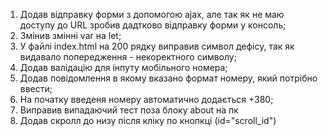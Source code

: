 1. Додав відправку форми з допомогою ajax, але так як не маю доступу до URL зробив дадтково відправку форми у консоль;
2. Змінив змінні var на let;
3. У файлі index.html на 200 рядку виправив символ дефісу, так як видавало попередження - некоректного символу;
4. Додав валідацію для інпуту мобільного номера;
5. Додав повідомлення в якому вказано формат номеру, який потрібно ввести;
6. На початку введеня номеру автоматично додається +380;
7. Виправив випадаючий тест поза блоку about на пк
8. Додав скролл до низу після кліку по кнопкці (id="scroll_id")
